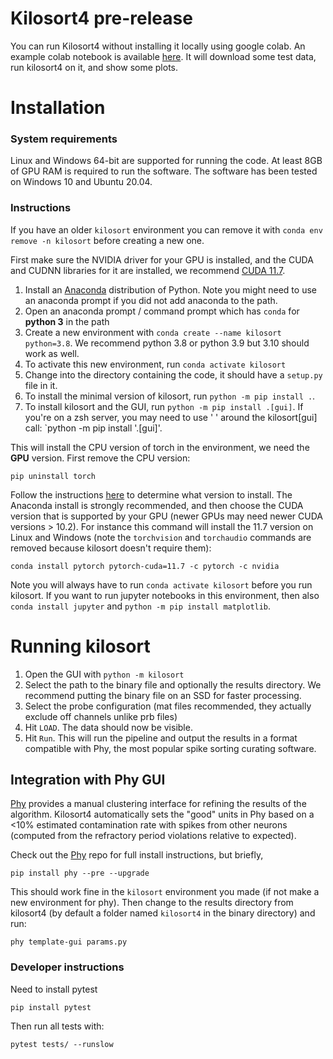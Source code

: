 # Kilosort4 pre-release

You can run Kilosort4 without installing it locally using google colab. An example colab notebook is available [here](https://colab.research.google.com/drive/1gFZa8TEBDXmg_CB5RwuT_52Apl3hP0Ie?usp=sharing). It will download some test data, run kilosort4 on it, and show some plots.

# Installation

### System requirements

Linux and Windows 64-bit are supported for running the code. At least 8GB of GPU RAM is required to run the software. The software has been tested on Windows 10 and Ubuntu 20.04. 

### Instructions

If you have an older `kilosort` environment you can remove it with `conda env remove -n kilosort` before creating a new one.

First make sure the NVIDIA driver for your GPU is installed, and the CUDA and CUDNN libraries for it are installed, we recommend [CUDA 11.7](https://developer.nvidia.com/cuda-11-7-0-download-archive).

1. Install an [Anaconda](https://www.anaconda.com/products/distribution) distribution of Python. Note you might need to use an anaconda prompt if you did not add anaconda to the path.
2. Open an anaconda prompt / command prompt which has `conda` for **python 3** in the path
3. Create a new environment with `conda create --name kilosort python=3.8`. We recommend python 3.8 or python 3.9 but 3.10 should work as well.
4. To activate this new environment, run `conda activate kilosort`
5. Change into the directory containing the code, it should have a `setup.py` file in it.
6. To install the minimal version of kilosort, run `python -m pip install .`.  
7. To install kilosort and the GUI, run `python -m pip install .[gui]`. If you're on a zsh server, you may need to use ' ' around the kilosort[gui] call: `python -m pip install '.[gui]'.

This will install the CPU version of torch in the environment, we need the **GPU** version. First remove the CPU version:
~~~
pip uninstall torch
~~~

Follow the instructions [here](https://pytorch.org/get-started/locally/) to determine what version to install. The Anaconda install is strongly recommended, and then choose the CUDA version that is supported by your GPU (newer GPUs may need newer CUDA versions > 10.2). For instance this command will install the 11.7 version on Linux and Windows (note the `torchvision` and `torchaudio` commands are removed because kilosort doesn't require them):

~~~
conda install pytorch pytorch-cuda=11.7 -c pytorch -c nvidia
~~~~

Note you will always have to run `conda activate kilosort` before you run kilosort. If you want to run jupyter notebooks in this environment, then also `conda install jupyter` and `python -m pip install matplotlib`.

# Running kilosort 

1. Open the GUI with `python -m kilosort`
2. Select the path to the binary file and optionally the results directory. We recommend putting the binary file on an SSD for faster processing. 
3. Select the probe configuration (mat files recommended, they actually exclude off channels unlike prb files)
4. Hit `LOAD`. The data should now be visible.
5. Hit `Run`. This will run the pipeline and output the results in a format compatible with Phy, the most popular spike sorting curating software.

## Integration with Phy GUI

[Phy](https://github.com/kwikteam/phy) provides a manual clustering interface for refining the results of the algorithm. Kilosort4 automatically sets the "good" units in Phy based on a <10% estimated contamination rate with spikes from other neurons (computed from the refractory period violations relative to expected).

Check out the [Phy](https://github.com/kwikteam/phy) repo for full install instructions, but briefly, 
~~~
pip install phy --pre --upgrade
~~~

This should work fine in the `kilosort` environment you made (if not make a new environment for phy). Then change to the results directory from kilosort4 (by default a folder named `kilosort4` in the binary directory) and run:
~~~
phy template-gui params.py
~~~

### Developer instructions

Need to install pytest
~~~
pip install pytest
~~~

Then run all tests with:
~~~
pytest tests/ --runslow

